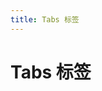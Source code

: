 ```yaml
---
title: Tabs 标签
---
```

# Tabs 标签 

<ClientOnly>
  <tabs-demo-cn></tabs-demo-cn>
</ClientOnly>

<tabs-attributes-cn>
</tabs-attributes-cn>
<tabs-item-attributes-cn>
</tabs-item-attributes-cn>
<tabs-pane-attributes-cn>
</tabs-pane-attributes-cn>